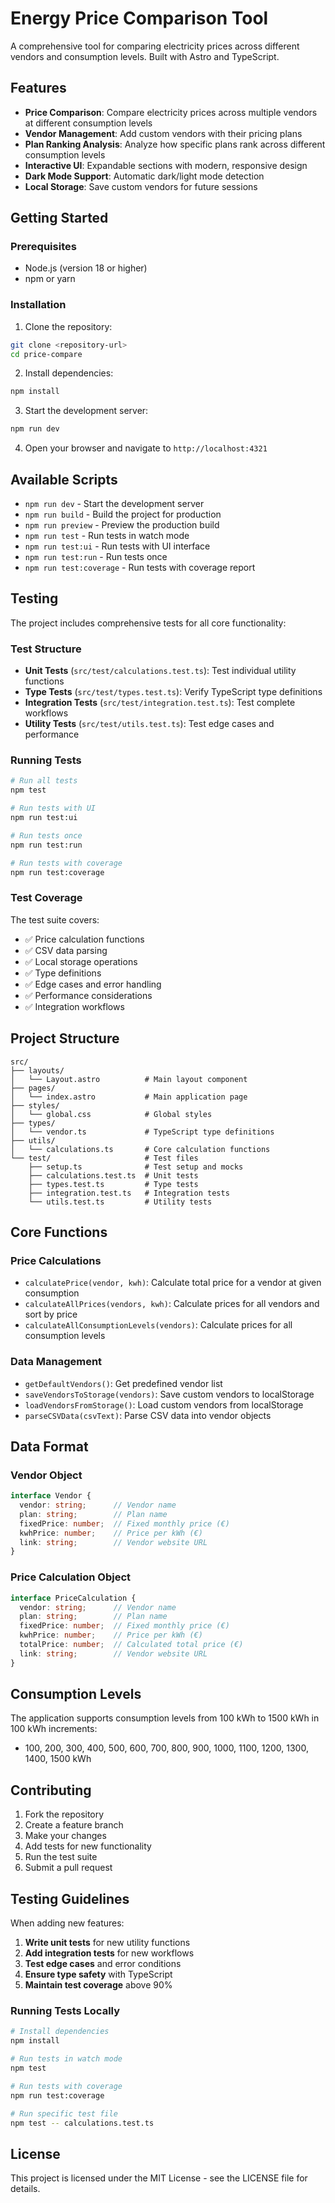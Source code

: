 # Energy Price Comparison Tool

A comprehensive tool for comparing electricity prices across different vendors and consumption levels. Built with Astro and TypeScript.

## Features

- **Price Comparison**: Compare electricity prices across multiple vendors at different consumption levels
- **Vendor Management**: Add custom vendors with their pricing plans
- **Plan Ranking Analysis**: Analyze how specific plans rank across different consumption levels
- **Interactive UI**: Expandable sections with modern, responsive design
- **Dark Mode Support**: Automatic dark/light mode detection
- **Local Storage**: Save custom vendors for future sessions

## Getting Started

### Prerequisites

- Node.js (version 18 or higher)
- npm or yarn

### Installation

1. Clone the repository:
```bash
git clone <repository-url>
cd price-compare
```

2. Install dependencies:
```bash
npm install
```

3. Start the development server:
```bash
npm run dev
```

4. Open your browser and navigate to `http://localhost:4321`

## Available Scripts

- `npm run dev` - Start the development server
- `npm run build` - Build the project for production
- `npm run preview` - Preview the production build
- `npm run test` - Run tests in watch mode
- `npm run test:ui` - Run tests with UI interface
- `npm run test:run` - Run tests once
- `npm run test:coverage` - Run tests with coverage report

## Testing

The project includes comprehensive tests for all core functionality:

### Test Structure

- **Unit Tests** (`src/test/calculations.test.ts`): Test individual utility functions
- **Type Tests** (`src/test/types.test.ts`): Verify TypeScript type definitions
- **Integration Tests** (`src/test/integration.test.ts`): Test complete workflows
- **Utility Tests** (`src/test/utils.test.ts`): Test edge cases and performance

### Running Tests

```bash
# Run all tests
npm test

# Run tests with UI
npm run test:ui

# Run tests once
npm run test:run

# Run tests with coverage
npm run test:coverage
```

### Test Coverage

The test suite covers:

- ✅ Price calculation functions
- ✅ CSV data parsing
- ✅ Local storage operations
- ✅ Type definitions
- ✅ Edge cases and error handling
- ✅ Performance considerations
- ✅ Integration workflows

## Project Structure

```
src/
├── layouts/
│   └── Layout.astro          # Main layout component
├── pages/
│   └── index.astro           # Main application page
├── styles/
│   └── global.css            # Global styles
├── types/
│   └── vendor.ts             # TypeScript type definitions
├── utils/
│   └── calculations.ts       # Core calculation functions
└── test/                     # Test files
    ├── setup.ts              # Test setup and mocks
    ├── calculations.test.ts  # Unit tests
    ├── types.test.ts         # Type tests
    ├── integration.test.ts   # Integration tests
    └── utils.test.ts         # Utility tests
```

## Core Functions

### Price Calculations

- `calculatePrice(vendor, kwh)`: Calculate total price for a vendor at given consumption
- `calculateAllPrices(vendors, kwh)`: Calculate prices for all vendors and sort by price
- `calculateAllConsumptionLevels(vendors)`: Calculate prices for all consumption levels

### Data Management

- `getDefaultVendors()`: Get predefined vendor list
- `saveVendorsToStorage(vendors)`: Save custom vendors to localStorage
- `loadVendorsFromStorage()`: Load custom vendors from localStorage
- `parseCSVData(csvText)`: Parse CSV data into vendor objects

## Data Format

### Vendor Object
```typescript
interface Vendor {
  vendor: string;      // Vendor name
  plan: string;        // Plan name
  fixedPrice: number;  // Fixed monthly price (€)
  kwhPrice: number;    // Price per kWh (€)
  link: string;        // Vendor website URL
}
```

### Price Calculation Object
```typescript
interface PriceCalculation {
  vendor: string;      // Vendor name
  plan: string;        // Plan name
  fixedPrice: number;  // Fixed monthly price (€)
  kwhPrice: number;    // Price per kWh (€)
  totalPrice: number;  // Calculated total price (€)
  link: string;        // Vendor website URL
}
```

## Consumption Levels

The application supports consumption levels from 100 kWh to 1500 kWh in 100 kWh increments:

- 100, 200, 300, 400, 500, 600, 700, 800, 900, 1000, 1100, 1200, 1300, 1400, 1500 kWh

## Contributing

1. Fork the repository
2. Create a feature branch
3. Make your changes
4. Add tests for new functionality
5. Run the test suite
6. Submit a pull request

## Testing Guidelines

When adding new features:

1. **Write unit tests** for new utility functions
2. **Add integration tests** for new workflows
3. **Test edge cases** and error conditions
4. **Ensure type safety** with TypeScript
5. **Maintain test coverage** above 90%

### Running Tests Locally

```bash
# Install dependencies
npm install

# Run tests in watch mode
npm test

# Run tests with coverage
npm run test:coverage

# Run specific test file
npm test -- calculations.test.ts
```

## License

This project is licensed under the MIT License - see the LICENSE file for details.
